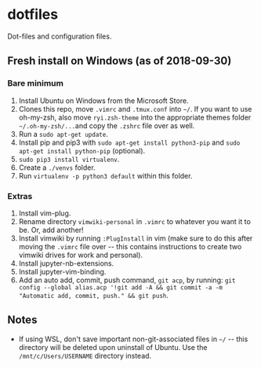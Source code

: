 # dotfiles
Dot-files and configuration files.

## Fresh install on Windows (as of 2018-09-30)

### Bare minimum
1. Install Ubuntu on Windows from the Microsoft Store.
2. Clones this repo, move `.vimrc` and `.tmux.conf` into `~/`. If you want to use oh-my-zsh, also move `ryi.zsh-theme` into the appropriate themes folder `~/.oh-my-zsh/...`and copy the `.zshrc` file over as well.
3. Run a `sudo apt-get update`.
4. Install pip and pip3 with `sudo apt-get install python3-pip` and `sudo apt-get install python-pip` (optional).
5. `sudo pip3 install virtualenv`.
6. Create a `./venvs` folder.
7. Run `virtualenv -p python3 default` within this folder.

### Extras
1. Install vim-plug.
2. Rename directory `vimwiki-personal` in `.vimrc` to whatever you want it to be. Or, add another!
3. Install vimwiki by running `:PlugInstall` in vim (make sure to do this after moving the `.vimrc` file over -- this contains instructions to create two vimwiki drives for work and personal).
4. Install jupyter-nb-extensions.
5. Install jupyter-vim-binding.
6. Add an auto add, commit, push command, `git acp`, by running: `git config --global alias.acp '!git add -A && git commit -a -m "Automatic add, commit, push." && git push`.

## Notes
* If using WSL, don't save important non-git-associated files in `~/` -- this directory will be deleted upon uninstall of Ubuntu. Use the `/mnt/c/Users/USERNAME` directory instead.


